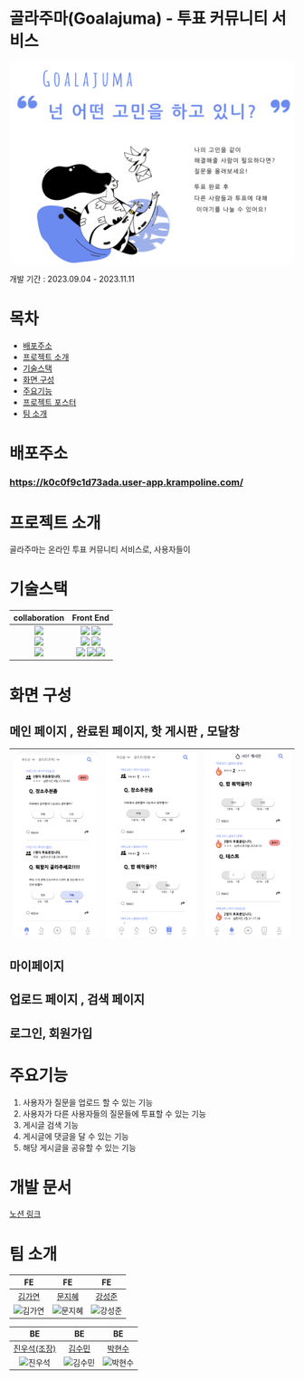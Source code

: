 # 골라주마(Goalajuma) - 투표 커뮤니티 서비스

![골라주마 메인화면](public/image/background2.png)

개발 기간 : 2023.09.04 - 2023.11.11

# 목차

- [배포주소](#배포주소)
- [프로젝트 소개](#프로젝트-소개)
- [기술스택](#기술스택)
- [화면 구성](#화면-구성)
- [주요기능](#주요기능)
- [프로젝트 포스터](#프로젝트-포스터)
- [팀 소개](#팀-소개)

# 배포주소

### https://k0c0f9c1d73ada.user-app.krampoline.com/

# 프로젝트 소개

골라주마는 온라인 투표 커뮤니티 서비스로, 사용자들이

# 기술스택

<div align="center">

|                                                                                                                                                         collaboration                                                                                                                                                         |                                                                                                                                                                                                                                                                                                                                                                                            Front End                                                                                                                                                                                                                                                                                                                                                                                            |
| :---------------------------------------------------------------------------------------------------------------------------------------------------------------------------------------------------------------------------------------------------------------------------------------------------------------------------: | :---------------------------------------------------------------------------------------------------------------------------------------------------------------------------------------------------------------------------------------------------------------------------------------------------------------------------------------------------------------------------------------------------------------------------------------------------------------------------------------------------------------------------------------------------------------------------------------------------------------------------------------------------------------------------------------------------------------------------------------------------------------------------------------------: |
| <img src="https://img.shields.io/badge/notion-000000?style=for-the-badge&logo=notion&logoColor=white"><br /><img src="https://img.shields.io/badge/slack-4A154B?style=for-the-badge&logo=notion&logoColor=white"><br /><img src="https://img.shields.io/badge/github-181717?style=for-the-badge&logo=github&logoColor=white"> | <img src="https://img.shields.io/badge/javascript-F7DF1E?style=for-the-badge&logo=javascript&logoColor=white"> <img src="https://img.shields.io/badge/react-61DAFB?style=for-the-badge&logo=react&logoColor=white"><br /><img src="https://img.shields.io/badge/recoil-3578E5?style=for-the-badge&logo=recoil&logoColor=white"> <img src="https://img.shields.io/badge/react query-FF4154?style=for-the-badge&logo=reactquery&logoColor=white"><br /><img src="https://img.shields.io/badge/styledcomponents-DB7093?style=for-the-badge&logo=tailwindcss&logoColor=white"> <img src="https://img.shields.io/badge/vite-646CFF?style=for-the-badge&logo=vite&logoColor=white"><img src="https://img.shields.io/badge/react router-CA4245?style=for-the-badge&logo=react router&logoColor=white"> |

</div>

# 화면 구성

## 메인 페이지 , 완료된 페이지, 핫 게시판 , 모달창

| ![메인](public/image/main.png) | ![완료](public/image/완료.png) | ![핫게](public/image/핫게.png) |
| ------------------------------ | ------------------------------ | ------------------------------ |

## 마이페이지

## 업로드 페이지 , 검색 페이지

## 로그인, 회원가입

# 주요기능

1. 사용자가 질문을 업로드 할 수 있는 기능
2. 사용자가 다른 사용자들의 질문들에 투표할 수 있는 기능
3. 게시글 검색 기능
4. 게시글에 댓글을 달 수 있는 기능
5. 해당 게시글을 공유할 수 있는 기능

# 개발 문서

[노션 링크](https://www.notion.so/4dca9a915de8493480110f18bdf784a3?v=c8900fb6098a431489692ecb22232af9&pvs=4)

# 팀 소개

|                                FE                                |                               FE                                |                                FE                                |
| :--------------------------------------------------------------: | :-------------------------------------------------------------: | :--------------------------------------------------------------: |
|               [김가연](https://github.com/dle234)                |              [문지혜](https://github.com/munjihye)              |               [강성준](https://github.com/ketru44)               |
| ![김가연](https://avatars.githubusercontent.com/u/108859281?v=4) | ![문지혜](https://avatars.githubusercontent.com/u/87179769?v=4) | ![강성준](https://avatars.githubusercontent.com/u/103165895?v=4) |

|                                BE                                |                               BE                                |                               BE                                |
| :--------------------------------------------------------------: | :-------------------------------------------------------------: | :-------------------------------------------------------------: |
|          [진우석(조장)](https://github.com/jinwooseok)           |                           [김수민]()                            |                           [박현수]()                            |
| ![진우석](https://avatars.githubusercontent.com/u/101163507?v=4) | ![김수민](https://avatars.githubusercontent.com/u/88534959?v=4) | ![박현수](https://avatars.githubusercontent.com/u/88030920?v=4) |
